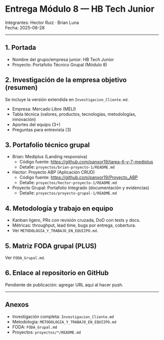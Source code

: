 # Entrega Módulo 8 — HB Tech Junior

Integrantes: Hector Ruiz · Brian Luna  
Fecha: 2025-08-28

---

## 1. Portada
- Nombre del grupo/empresa junior: HB Tech Junior  
- Proyecto: Portafolio Técnico Grupal (Módulo 8)

## 2. Investigación de la empresa objetivo (resumen)
Se incluye la versión extendida en `Investigacion_Cliente.md`.

- Empresa: Mercado Libre (MELI)
- Tabla técnica (valores, productos, tecnologías, metodologías, innovación)
- Aportes del equipo (3+)
- Preguntas para entrevista (3)

## 3. Portafolio técnico grupal
- Brian: Mediplus (Landing responsiva)  
  - Código fuente: https://github.com/panxor19/tarea-6-y-7-mediplus  
  - Detalle: `proyectos/brian-proyecto-1/README.md`  
- Hector: Proyecto ABP (Aplicación CRUD)  
  - Código fuente: https://github.com/panxor19/Proyecto_ABP  
  - Detalle: `proyectos/hector-proyecto-1/README.md`  
- Proyecto Grupal: Portafolio Integrado (documentación y evidencias)  
  - Detalle: `proyectos/proyecto-grupal-1/README.md`

## 4. Metodología y trabajo en equipo
- Kanban ligero, PRs con revisión cruzada, DoD con tests y docs.  
- Métricas: throughput, lead time, bugs por entrega, cobertura.  
- Ver `METODOLOGIA_Y_TRABAJO_EN_EQUIIPO.md`.

## 5. Matriz FODA grupal (PLUS)
Ver `FODA_Grupal.md`.

## 6. Enlace al repositorio en GitHub
Pendiente de publicación: agregar URL aquí al hacer push.

---

## Anexos
- Investigación completa: `Investigacion_Cliente.md`  
- Metodología: `METODOLOGIA_Y_TRABAJO_EN_EQUIIPO.md`  
- FODA: `FODA_Grupal.md`  
- Proyectos: `proyectos/*/README.md`
